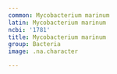 ```yaml
---
common: Mycobacterium marinum
latin: Mycobacterium marinum
ncbi: '1781'
title: Mycobacterium marinum
group: Bacteria
image: .na.character

---
```

